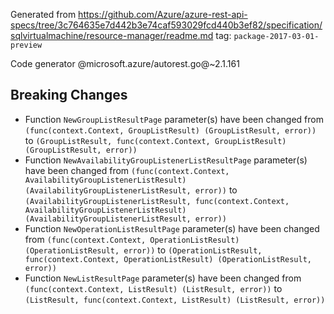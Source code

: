 Generated from https://github.com/Azure/azure-rest-api-specs/tree/3c764635e7d442b3e74caf593029fcd440b3ef82/specification/sqlvirtualmachine/resource-manager/readme.md tag: `package-2017-03-01-preview`

Code generator @microsoft.azure/autorest.go@~2.1.161

## Breaking Changes

- Function `NewGroupListResultPage` parameter(s) have been changed from `(func(context.Context, GroupListResult) (GroupListResult, error))` to `(GroupListResult, func(context.Context, GroupListResult) (GroupListResult, error))`
- Function `NewAvailabilityGroupListenerListResultPage` parameter(s) have been changed from `(func(context.Context, AvailabilityGroupListenerListResult) (AvailabilityGroupListenerListResult, error))` to `(AvailabilityGroupListenerListResult, func(context.Context, AvailabilityGroupListenerListResult) (AvailabilityGroupListenerListResult, error))`
- Function `NewOperationListResultPage` parameter(s) have been changed from `(func(context.Context, OperationListResult) (OperationListResult, error))` to `(OperationListResult, func(context.Context, OperationListResult) (OperationListResult, error))`
- Function `NewListResultPage` parameter(s) have been changed from `(func(context.Context, ListResult) (ListResult, error))` to `(ListResult, func(context.Context, ListResult) (ListResult, error))`
